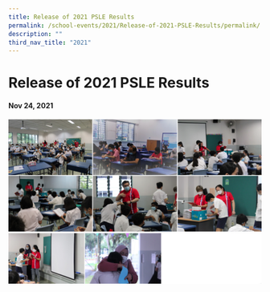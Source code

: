 ```yaml
---
title: Release of 2021 PSLE Results
permalink: /school-events/2021/Release-of-2021-PSLE-Results/permalink/
description: ""
third_nav_title: "2021"
---
```

# Release of 2021 PSLE Results

#### Nov 24, 2021

![](/images/PSLE.png)
![](/images/PSLE2.png)